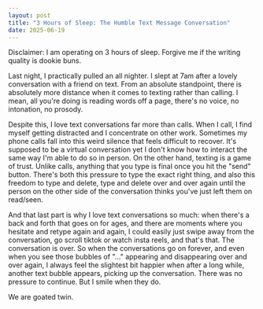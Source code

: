 ```yaml
---
layout: post
title: "3 Hours of Sleep: The Humble Text Message Conversation"
date: 2025-06-19
---
```


Disclaimer: I am operating on 3 hours of sleep. Forgive me if the writing quality is dookie buns.

Last night, I practically pulled an all nighter. I slept at 7am after a lovely conversation with a friend on text. From an absolute standpoint, there is absolutely more distance when it comes to texting rather than calling. I mean, all you're doing is reading words off a page, there's no voice, no intonation, no prosody.

Despite this, I love text conversations far more than calls. When I call, I find myself getting distracted and I concentrate on other work. Sometimes my phone calls fall into this weird silence that feels difficult to recover. It's supposed to be a virtual conversation yet I don't know how to interact the same way I'm able to do so in person. On the other hand, texting is a game of trust. Unlike calls, anything that you type is final once you hit the "send" button. There's both this pressure to type the exact right thing, and also this freedom to type and delete, type and delete over and over again until the person on the other side of the conversation thinks you've just left them on read/seen.

And that last part is why I love text conversations so much: when there's a back and forth that goes on for ages, and there are moments where you hesitate and retype again and again, I could easily just swipe away from the conversation, go scroll tiktok or watch insta reels, and that's that. The conversation is over. So when the conversations go on forever, and even when you see those bubbles of "..." appearing and disappearing over and over again, I always feel the slightest bit happier when after a long while, another text bubble appears, picking up the conversation. There was no pressure to continue. But I smile when they do.

We are goated twin.